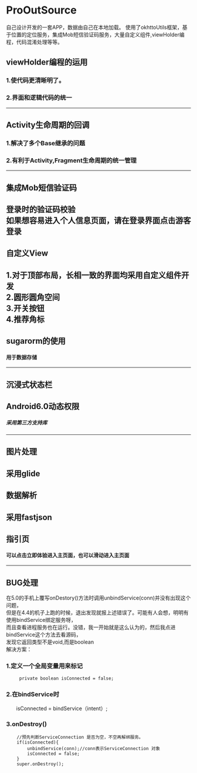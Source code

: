 # ProOutSource
自己设计开发的一套APP，数据由自己在本地加载。
使用了okhttoUtils框架，基于位置的定位服务，集成Mob短信验证码服务，大量自定义组件,viewHolder编程，代码混淆处理等等。
##   viewHolder编程的运用
###  1.使代码更清晰明了。</br>
###  2.界面和逻辑代码的统一</br>
------------------------------------------------------------------------------
##   Activity生命周期的回调
###  1.解决了多个Base继承的问题</br>
###  2.有利于Activity,Fragment生命周期的统一管理</br>
---------------------------------------------------------------------------
##   集成Mob短信验证码
登录时的验证码校验</br>
如果想容易进入个人信息页面，请在登录界面点击游客登录</br>
--------------------------------------------------------------------------
##   自定义View
1.对于顶部布局，长相一致的界面均采用自定义组件开发</br>
2.圆形圆角空间</br>
3.开关按钮</br>
4.推荐角标</br>
-----------------------------------------------------------------------------
##    sugarorm的使用
####  用于数据存储</br>
------------------------------------------------------------------------------
##    沉浸式状态栏
##    Android6.0动态权限
#####  采用第三方支持库</br>
------------------------------------------------------------------------------------
##    图片处理
采用glide</br>
------------------------------------------------------------------------------------
##    数据解析
采用fastjson</br>
--------------------------------------------------------------------------------------
## 指引页
####  可以点击立即体验进入主页面，也可以滑动进入主页面
--------------------------------------------------------------------------------------------------
##  BUG处理
在5.0的手机上覆写onDestory()方法时调用unbindService(conn)并没有出现这个问题，</br>
 但是在4.4的机子上跑的时候，退出发现就报上述错误了。可能有人会想，明明有使用bindService绑定服务呀，</br>
而且查看进程服务也在运行。没错，我一开始就是这么认为的，然后我点进bindService这个方法去看源码，</br>
 发现它返回类型不是void,而是boolean</br>
 解决方案：</br>
   ### 1.定义一个全局变量用来标记 </br>
         private boolean isConnected = false;  
###    2.在bindService时 </br>
        isConnected = bindService（intent）;</br>
  ###  3.onDestroy()</br>
        //预先判断ServiceConnection 是否为空，不空再解绑服务。
        if(isConnected){
            unbindService(conn);//conn表示ServiceConnection 对象
            isConnected = false;
        }
        super.onDestroy();

